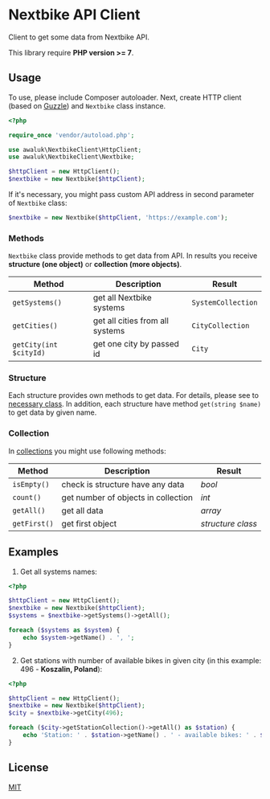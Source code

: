 # Nextbike API Client

Client to get some data from Nextbike API.

This library require **PHP version >= 7**.

## Usage

To use, please include Composer autoloader. Next, create HTTP client (based on [Guzzle](https://github.com/guzzle/guzzle)) and `Nextbike` class instance.

```php
<?php

require_once 'vendor/autoload.php';

use awaluk\NextbikeClient\HttpClient;
use awaluk\NextbikeClient\Nextbike;

$httpClient = new HttpClient();
$nextbike = new Nextbike($httpClient);
```

If it's necessary, you might pass custom API address in second parameter of `Nextbike` class:

```php
$nextbike = new Nextbike($httpClient, 'https://example.com');
```

### Methods

`Nextbike` class provide methods to get data from API. In results you receive **structure (one object)** or **collection (more objects)**.

Method | Description | Result
--- | --- | ---
`getSystems()` | get all Nextbike systems | `SystemCollection`
`getCities()` | get all cities from all systems | `CityCollection`
`getCity(int $cityId)` | get one city by passed id | `City`

### Structure

Each structure provides own methods to get data. For details, please see to [necessary class](https://github.com/awaluk/nextbike-api-client/tree/master/src/Structure). In addition, each structure have method `get(string $name)` to get data by given name.

### Collection

In [collections](https://github.com/awaluk/nextbike-api-client/tree/master/src/Collection) you might use following methods:

Method | Description | Result
--- | --- | ---
`isEmpty()` | check is structure have any data | _bool_
`count()` | get number of objects in collection | _int_
`getAll()` | get all data | _array_
`getFirst()` | get first object | _structure class_

## Examples

1. Get all systems names:

```php
<?php

$httpClient = new HttpClient();
$nextbike = new Nextbike($httpClient);
$systems = $nextbike->getSystems()->getAll();

foreach ($systems as $system) {
    echo $system->getName() . ', ';
}
```

2. Get stations with number of available bikes in given city (in this example: 496 - __Koszalin, Poland__):

```php
<?php

$httpClient = new HttpClient();
$nextbike = new Nextbike($httpClient);
$city = $nextbike->getCity(496);

foreach ($city->getStationCollection()->getAll() as $station) {
    echo 'Station: ' . $station->getName() . ' - available bikes: ' . $station->getBikesAmount() . ', ';
}
```

## License

[MIT](https://github.com/awaluk/nextbike-api-client/blob/master/LICENSE)
